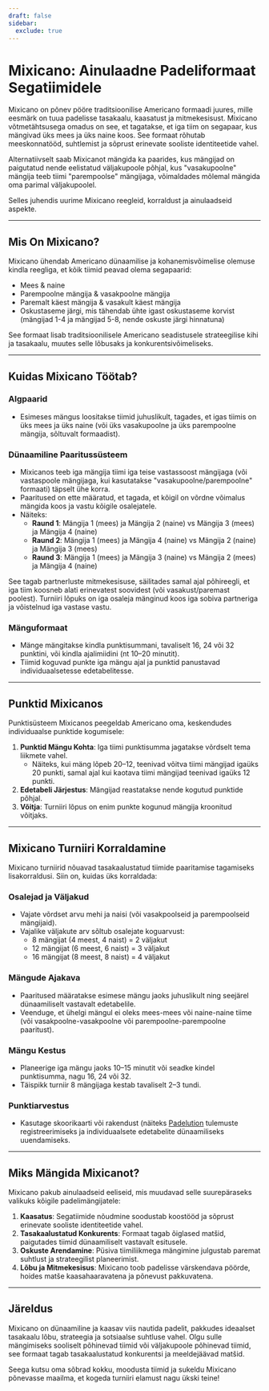 ```yaml
---
draft: false
sidebar:
  exclude: true
---
```

# Mixicano: Ainulaadne Padeliformaat Segatiimidele

Mixicano on põnev pööre traditsioonilise Americano formaadi juures, mille eesmärk on tuua padelisse tasakaalu, kaasatust ja mitmekesisust. Mixicano võtmetähtsusega omadus on see, et tagatakse, et iga tiim on segapaar, kus mängivad üks mees ja üks naine koos. See formaat rõhutab meeskonnatööd, suhtlemist ja sõprust erinevate sooliste identiteetide vahel.

Alternatiivselt saab Mixicanot mängida ka paarides, kus mängijad on paigutatud nende eelistatud väljakupoole põhjal, kus "vasakupoolne" mängija teeb tiimi "parempoolse" mängijaga, võimaldades mõlemal mängida oma parimal väljakupoolel.

Selles juhendis uurime Mixicano reegleid, korraldust ja ainulaadseid aspekte.

---

## Mis On Mixicano?

Mixicano ühendab Americano dünaamilise ja kohanemisvõimelise olemuse kindla reegliga, et kõik tiimid peavad olema segapaarid:
- Mees & naine
- Parempoolne mängija & vasakpoolne mängija
- Paremalt käest mängija & vasakult käest mängija
- Oskustaseme järgi, mis tähendab ühte igast oskustaseme korvist (mängijad 1-4 ja mängijad 5-8, nende oskuste järgi hinnatuna)

See formaat lisab traditsioonilisele Americano seadistusele strateegilise kihi ja tasakaalu, muutes selle lõbusaks ja konkurentsivõimeliseks.

---

## Kuidas Mixicano Töötab?

### Algpaarid
- Esimeses mängus loositakse tiimid juhuslikult, tagades, et igas tiimis on üks mees ja üks naine (või üks vasakupoolne ja üks parempoolne mängija, sõltuvalt formaadist).

### Dünaamiline Paaritussüsteem
- Mixicanos teeb iga mängija tiimi iga teise vastassoost mängijaga (või vastaspoole mängijaga, kui kasutatakse "vasakupoolne/parempoolne" formaati) täpselt ühe korra.
- Paaritused on ette määratud, et tagada, et kõigil on võrdne võimalus mängida koos ja vastu kõigile osalejatele.
- Näiteks:
  - **Raund 1**: Mängija 1 (mees) ja Mängija 2 (naine) vs Mängija 3 (mees) ja Mängija 4 (naine)
  - **Raund 2**: Mängija 1 (mees) ja Mängija 4 (naine) vs Mängija 2 (naine) ja Mängija 3 (mees)
  - **Raund 3**: Mängija 1 (mees) ja Mängija 3 (naine) vs Mängija 2 (mees) ja Mängija 4 (naine)

See tagab partnerluste mitmekesisuse, säilitades samal ajal põhireegli, et iga tiim koosneb alati erinevatest soovidest (või vasakust/paremast poolest). Turniiri lõpuks on iga osaleja mänginud koos iga sobiva partneriga ja võistelnud iga vastase vastu.

### Mänguformaat
- Mänge mängitakse kindla punktisummani, tavaliselt 16, 24 või 32 punktini, või kindla ajalimiidini (nt 10–20 minutit).
- Tiimid koguvad punkte iga mängu ajal ja punktid panustavad individuaalsetesse edetabelitesse.

---

## Punktid Mixicanos

Punktisüsteem Mixicanos peegeldab Americano oma, keskendudes individuaalse punktide kogumisele:

1. **Punktid Mängu Kohta**: Iga tiimi punktisumma jagatakse võrdselt tema liikmete vahel.
   - Näiteks, kui mäng lõpeb 20–12, teenivad võitva tiimi mängijad igaüks 20 punkti, samal ajal kui kaotava tiimi mängijad teenivad igaüks 12 punkti.
2. **Edetabeli Järjestus**: Mängijad reastatakse nende kogutud punktide põhjal.
3. **Võitja**: Turniiri lõpus on enim punkte kogunud mängija kroonitud võitjaks.

---

## Mixicano Turniiri Korraldamine

Mixicano turniirid nõuavad tasakaalustatud tiimide paaritamise tagamiseks lisakorraldusi. Siin on, kuidas üks korraldada:

### Osalejad ja Väljakud
- Vajate võrdset arvu mehi ja naisi (või vasakpoolseid ja parempoolseid mängijaid).
- Vajalike väljakute arv sõltub osalejate koguarvust:
  - 8 mängijat (4 meest, 4 naist) = 2 väljakut
  - 12 mängijat (6 meest, 6 naist) = 3 väljakut
  - 16 mängijat (8 meest, 8 naist) = 4 väljakut

### Mängude Ajakava
- Paaritused määratakse esimese mängu jaoks juhuslikult ning seejärel dünaamiliselt vastavalt edetabelile.
- Veenduge, et ühelgi mängul ei oleks mees-mees või naine-naine tiime (või vasakpoolne-vasakpoolne või parempoolne-parempoolne paaritust).

### Mängu Kestus
- Planeerige iga mängu jaoks 10–15 minutit või seadke kindel punktisumma, nagu 16, 24 või 32.
- Täispikk turniir 8 mängijaga kestab tavaliselt 2–3 tundi.

### Punktiarvestus
- Kasutage skoorikaarti või rakendust (näiteks [Padelution](https://www.padelution.com/americano) tulemuste registreerimiseks ja individuaalsete edetabelite dünaamiliseks uuendamiseks.

---

## Miks Mängida Mixicanot?

Mixicano pakub ainulaadseid eeliseid, mis muudavad selle suurepäraseks valikuks kõigile padelimängijatele:

1. **Kaasatus**: Segatiimide nõudmine soodustab koostööd ja sõprust erinevate sooliste identiteetide vahel.
2. **Tasakaalustatud Konkurents**: Formaat tagab õiglased matšid, paigutades tiimid dünaamiliselt vastavalt esitusele.
3. **Oskuste Arendamine**: Püsiva tiimiliikmega mängimine julgustab paremat suhtlust ja strateegilist planeerimist.
4. **Lõbu ja Mitmekesisus**: Mixicano toob padelisse värskendava pöörde, hoides matše kaasahaaravatena ja põnevust pakkuvatena.

---

## Järeldus

Mixicano on dünaamiline ja kaasav viis nautida padelit, pakkudes ideaalset tasakaalu lõbu, strateegia ja sotsiaalse suhtluse vahel. Olgu sulle mängimiseks sooliselt põhinevad tiimid või väljakupoole põhinevad tiimid, see formaat tagab tasakaalustatud konkurentsi ja meeldejäävad matšid.

Seega kutsu oma sõbrad kokku, moodusta tiimid ja sukeldu Mixicano põnevasse maailma, et kogeda turniiri elamust nagu ükski teine!